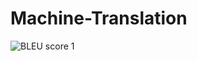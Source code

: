 # Machine-Translation
![BLEU score 1](https://user-images.githubusercontent.com/102478403/193464217-63289f64-a47c-48b8-bde0-2d2aa4685ea6.png)
